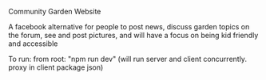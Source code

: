 
Community Garden Website

A facebook alternative for people to post news, discuss garden topics on the forum, see and post pictures, and will have a focus on being kid friendly and accessible

To run:
from root:
"npm run dev"
(will run server and client concurrently. proxy in client package json)

